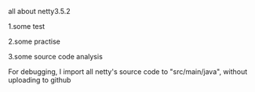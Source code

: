 all about netty3.5.2

1.some test 

2.some practise

3.some source code analysis

For debugging, I import all netty's source code to "src/main/java", without uploading to github

